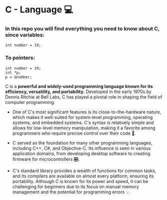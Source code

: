 # C - Language 💻

### In this repo you will find everything you need to know about C, since variables:


```
int number = 19;
```

### To pointers:

```
int number = 19;
int *p;  
p = &number;
```

C is a __powerful and widely-used programming language known for its efficiency, versatility, and portability.__ Developed in the early 1970s by Dennis Ritchie at Bell Labs, C has played a pivotal role in shaping the field of computer programming.

* One of C's most significant features is its close-to-the-hardware nature, which makes it well-suited for system-level programming, operating systems, and embedded systems. C's syntax is relatively simple and allows for low-level memory manipulation, making it a favorite among programmers who require precise control over their code 💾.

* C served as the foundation for many other programming languages, including C++, C#, and Objective-C. Its influence is seen in various application domains, from developing desktop software to creating firmware for microcontrollers 🎛️.

* C's standard library provides a wealth of functions for common tasks, and its compilers are available on almost every platform, ensuring its portability. Although C is known for its power and speed, it can be challenging for beginners due to its focus on manual memory management and the potential for programming errors 💡.

